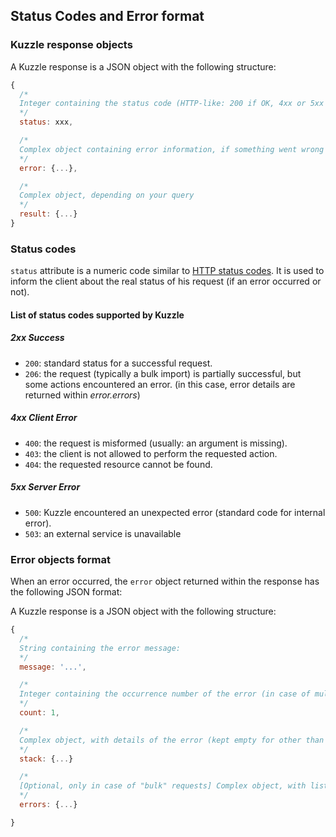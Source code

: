 ## Status Codes and Error format

### Kuzzle response objects

A Kuzzle response is a JSON object with the following structure:

```javascript
{
  /*
  Integer containing the status code (HTTP-like: 200 if OK, 4xx or 5xx in case of error)
  */
  status: xxx,  

  /*
  Complex object containing error information, if something went wrong (null if OK)
  */
  error: {...},  

  /*
  Complex object, depending on your query
  */
  result: {...}
}
```

### Status codes

``status`` attribute is a numeric code similar to [HTTP status codes](https://en.wikipedia.org/wiki/List_of_HTTP_status_codes).
It is used to inform the client about the real status of his request (if an error occurred or not).

#### List of status codes supported by Kuzzle

##### 2xx Success

* ``200``: standard status for a successful request.
* ``206``: the request (typically a bulk import) is partially successful, but some actions encountered an error.
(in this case, error details are returned within _error.errors_)

##### 4xx Client Error

* ``400``: the request is misformed (usually: an argument is missing).
* ``403``: the client is not allowed to perform the requested action.
* ``404``: the requested resource cannot be found.

##### 5xx Server Error

* ``500``: Kuzzle encountered an unexpected error (standard code for internal error).
* ``503``: an external service is unavailable

### Error objects format

When an error occurred, the ``error`` object returned within the response has the following JSON format:

A Kuzzle response is a JSON object with the following structure:

```javascript
{
  /*
  String containing the error message:
  */
  message: '...',

  /*
  Integer containing the occurrence number of the error (in case of multiple errors for bulk actions)
  */
  count: 1,

  /*
  Complex object, with details of the error (kept empty for other than "500" errors)
  */
  stack: {...}

  /*
  [Optional, only in case of "bulk" requests] Complex object, with list of errors for a partial error case
  */
  errors: {...}

}
```
